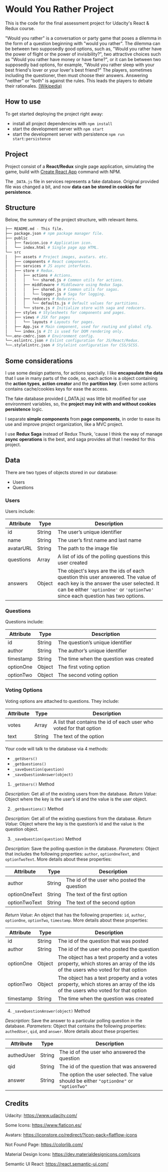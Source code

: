 # Would You Rather Project

This is the code for the final assessment project for Udacity's React & Redux course.

"Would you rather" is a conversation or party game that poses a dilemma in the form of a question beginning with "would you rather". The dilemma can be between two supposedly good options, such as, "Would you rather have the power of flight or the power of invisibility?", two attractive choices such as "Would you rather have money or have fame?", or it can be between two supposedly bad options, for example, "Would you rather sleep with your best friend's lover or your lover's best friend?" The players, sometimes including the questioner, then must choose their answers. Answering "neither" or "both" is against the rules. This leads the players to debate their rationales. [(Wikipedia)](https://en.wikipedia.org/wiki/Would_you_rather)

## How to use

To get started deploying the project right away:

- install all project dependencies with `npm install`
- start the development server with `npm start`
- start the development server with persistence `npm run start:persistence`

## Project

Project consist of a **React/Redux** single page application, simulating the game, build with [Create React App](https://github.com/facebook/create-react-app) command with NPM.

The `_DATA.js` file in services represents a fake database. Original provided file was changed a bit, and now **data can be stored in cookies for persistence**.

## Structure

Below, the summary of the project structure, with relevant items.

```bash
├── README.md - This file.
├── package.json # npm package manager file.
├── public
│   ├── favicon.ico # Application icon.
│   └── index.html # Single page app HTML.
└── src
│   ├── assets # Project images, avatars. etc.
│   ├── components # React components.
│   ├── services # JS async interfaces.
│   ├── store # Redux.
│   │   ├── actions # Actions.
│   │   │   └── shared.js # Common utils for actions.
│   │   ├── middleware # Middleware using Redux Saga.
│   │   │   ├── shared.js # Common utils for sagas.
│   │   │   └── logger.js # Saga for logging.
│   │   ├── reducers # Reducers.
│   │   │   └── defaults.js # Default values for partitions.
│   │   └── store.js # Initialize store with saga and reducers.
│   ├── styles # Stylesheets for components and pages.
│   ├── views # JSX for pages
│   │   └── layouts # Layouts for pages.
│   ├── App.jsx # Main component, used for routing and global cfg.
│   └── index.js # It is used for DOM rendering only.
└──.env-cmdrc.json # Environment config.
└──.eslintrc.json # Eslint configuration for JS/React/Redux.
└──.stylelintrc.json # Stylelint configuration for CSS/SCSS.
```

## Some considerations

I use some design patterns, for actions specially. I like **encapsulate the data** that I use in many parts of the code, so, each action is a object containing the **action types**, **action creator** and the **partition key**. Even some actions contains cache/cookies keys for ease the access.

The fake database provided (_DATA.js) was little bit modified for use environment variables, so, the **project may init with and without cookies persistence** logic.

I separate **simple components** from **page components**, in order to ease its use and improve project organization, like a MVC project.

I use **Redux Saga** instead of Redux Thunk, 'cause I think the way of manage **async operations** is the best, and saga provides all that I needed for this project.

## Data

There are two types of objects stored in our database:

- Users
- Questions

### Users

Users include:

| Attribute | Type   | Description                                                                                                                                                                                                    |
| --------- | ------ | -------------------------------------------------------------------------------------------------------------------------------------------------------------------------------------------------------------- |
| id        | String | The user’s unique identifier                                                                                                                                                                                   |
| name      | String | The user’s first name and last name                                                                                                                                                                            |
| avatarURL | String | The path to the image file                                                                                                                                                                                     |
| questions | Array  | A list of ids of the polling questions this user created                                                                                                                                                       |
| answers   | Object | The object's keys are the ids of each question this user answered. The value of each key is the answer the user selected. It can be either `'optionOne'` or `'optionTwo'` since each question has two options. |

### Questions

Questions include:

| Attribute | Type   | Description                            |
| --------- | ------ | -------------------------------------- |
| id        | String | The question’s unique identifier       |
| author    | String | The author’s unique identifier         |
| timestamp | String | The time when the question was created |
| optionOne | Object | The first voting option                |
| optionTwo | Object | The second voting option               |

### Voting Options

Voting options are attached to questions. They include:

| Attribute | Type   | Description                                                        |
| --------- | ------ | ------------------------------------------------------------------ |
| votes     | Array  | A list that contains the id of each user who voted for that option |
| text      | String | The text of the option                                             |

Your code will talk to the database via 4 methods:

- `_getUsers()`
- `_getQuestions()`
- `_saveQuestion(question)`
- `_saveQuestionAnswer(object)`

1. `_getUsers()` Method

_Description_: Get all of the existing users from the database.
_Return Value_: Object where the key is the user’s id and the value is the user object.

2. `_getQuestions()` Method

_Description_: Get all of the existing questions from the database.
_Return Value_: Object where the key is the question’s id and the value is the question object.

3. `_saveQuestion(question)` Method

_Description_: Save the polling question in the database.
_Parameters_: Object that includes the following properties: `author`, `optionOneText`, and `optionTwoText`. More details about these properties:

| Attribute     | Type   | Description                                |
| ------------- | ------ | ------------------------------------------ |
| author        | String | The id of the user who posted the question |
| optionOneText | String | The text of the first option               |
| optionTwoText | String | The text of the second option              |

_Return Value_: An object that has the following properties: `id`, `author`, `optionOne`, `optionTwo`, `timestamp`. More details about these properties:

| Attribute | Type   | Description                                                                                                                  |
| --------- | ------ | ---------------------------------------------------------------------------------------------------------------------------- |
| id        | String | The id of the question that was posted                                                                                       |
| author    | String | The id of the user who posted the question                                                                                   |
| optionOne | Object | The object has a text property and a votes property, which stores an array of the ids of the users who voted for that option |
| optionTwo | Object | The object has a text property and a votes property, which stores an array of the ids of the users who voted for that option |
| timestamp | String | The time when the question was created                                                                                       |

4. `_saveQuestionAnswer(object)` Method

_Description_: Save the answer to a particular polling question in the database.
_Parameters_: Object that contains the following properties: `authedUser`, `qid`, and `answer`. More details about these properties:

| Attribute  | Type   | Description                                                                             |
| ---------- | ------ | --------------------------------------------------------------------------------------- |
| authedUser | String | The id of the user who answered the question                                            |
| qid        | String | The id of the question that was answered                                                |
| answer     | String | The option the user selected. The value should be either `"optionOne"` or `"optionTwo"` |

## Credits

Udacity: https://www.udacity.com/

Some Icons: https://www.flaticon.es/

Avatars: https://iconstore.co/redirect/?icon-pack=flatflow-icons

Not Found Page: https://colorlib.com/

Material Design Icons: https://dev.materialdesignicons.com/icons

Semantic UI React: https://react.semantic-ui.com/
